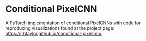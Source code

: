 # Conditional PixelCNN

A PyTorch implementation of conditional PixelCNNs with code for reproducing visualizations found at the project page: https://jrbtaylor.github.io/conditional-pixelcnn/

